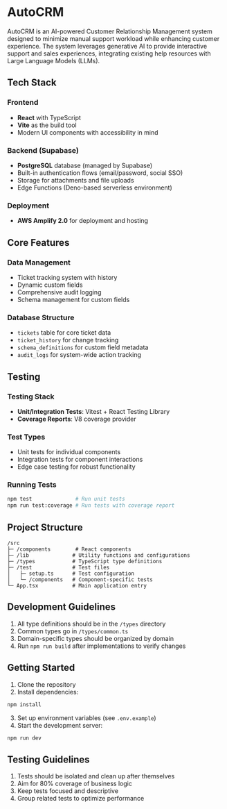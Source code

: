 # AutoCRM

AutoCRM is an AI-powered Customer Relationship Management system designed to minimize manual support workload while enhancing customer experience. The system leverages generative AI to provide interactive support and sales experiences, integrating existing help resources with Large Language Models (LLMs).

## Tech Stack

### Frontend
- **React** with TypeScript
- **Vite** as the build tool
- Modern UI components with accessibility in mind

### Backend (Supabase)
- **PostgreSQL** database (managed by Supabase)
- Built-in authentication flows (email/password, social SSO)
- Storage for attachments and file uploads
- Edge Functions (Deno-based serverless environment)

### Deployment
- **AWS Amplify 2.0** for deployment and hosting

## Core Features

### Data Management
- Ticket tracking system with history
- Dynamic custom fields
- Comprehensive audit logging
- Schema management for custom fields

### Database Structure
- `tickets` table for core ticket data
- `ticket_history` for change tracking
- `schema_definitions` for custom field metadata
- `audit_logs` for system-wide action tracking

## Testing

### Testing Stack
- **Unit/Integration Tests**: Vitest + React Testing Library
- **Coverage Reports**: V8 coverage provider

### Test Types
- Unit tests for individual components
- Integration tests for component interactions
- Edge case testing for robust functionality

### Running Tests
```bash
npm test              # Run unit tests
npm run test:coverage # Run tests with coverage report
```

## Project Structure
```
/src
├─ /components        # React components
├─ /lib              # Utility functions and configurations
├─ /types            # TypeScript type definitions
├─ /test             # Test files
│   ├─ setup.ts      # Test configuration
│   └─ /components   # Component-specific tests
└─ App.tsx           # Main application entry
```

## Development Guidelines
1. All type definitions should be in the `/types` directory
2. Common types go in `/types/common.ts`
3. Domain-specific types should be organized by domain
4. Run `npm run build` after implementations to verify changes

## Getting Started

1. Clone the repository
2. Install dependencies:
```bash
npm install
```
3. Set up environment variables (see `.env.example`)
4. Start the development server:
```bash
npm run dev
```

## Testing Guidelines
1. Tests should be isolated and clean up after themselves
2. Aim for 80% coverage of business logic
3. Keep tests focused and descriptive
4. Group related tests to optimize performance
